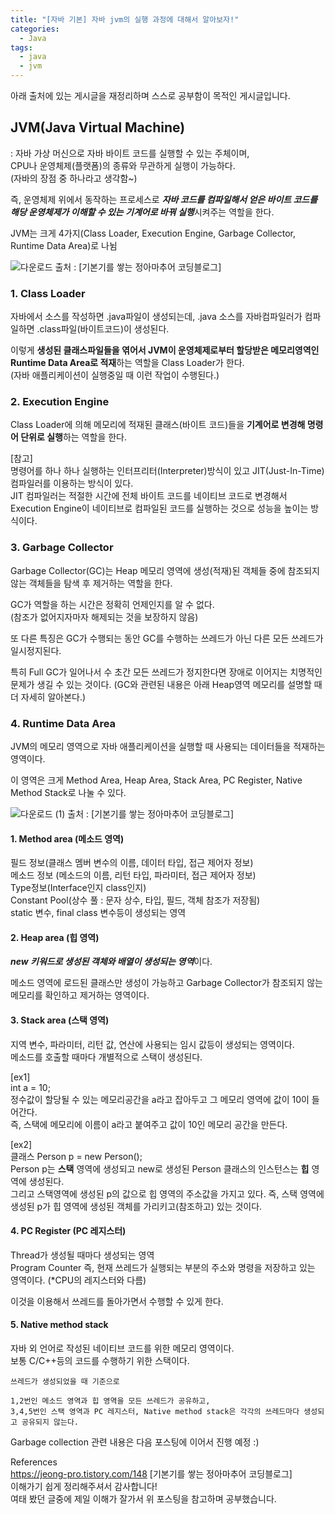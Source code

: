```yaml
---
title: "[자바 기본] 자바 jvm의 실행 과정에 대해서 알아보자!"
categories:
  - Java
tags:
  - java
  - jvm
--- 
```

  
  
아래 출처에 있는 게시글을 재정리하며 스스로 공부함이 목적인 게시글입니다.  

## JVM(Java Virtual Machine)  
: 자바 가상 머신으로 자바 바이트 코드를 실행할 수 있는 주체이며,  
CPU나 운영체제(플랫폼)의 종류와 무관하게 실행이 가능하다.  
(자바의 장점 중 하나라고 생각함~)  

즉, 운영체제 위에서 동작하는 프로세스로 ***자바 코드를 컴파일해서 얻은 바이트 코드를 해당 운영체제가 이해할 수 있는 기계어로 바꿔 실행***시켜주는 역할을 한다.  

JVM는 크게 4가지(Class Loader, Execution Engine, Garbage Collector, Runtime Data Area)로 나뉨

![다운로드](https://user-images.githubusercontent.com/17976251/73743736-9e9b5a00-4792-11ea-9569-d47d4bc975e8.png)
출처 : [기본기를 쌓는 정아마추어 코딩블로그]  

### 1. Class Loader
자바에서 소스를 작성하면 .java파일이 생성되는데,
.java 소스를 자바컴파일러가 컴파일하면 .class파일(바이트코드)이 생성된다.

이렇게 **생성된 클래스파일들을 엮어서 JVM이 운영체제로부터 할당받은 메모리영역인 Runtime Data Area로 적재**하는 역할을 Class Loader가 한다.  
(자바 애플리케이션이 실행중일 때 이런 작업이 수행된다.)

### 2. Execution Engine
Class Loader에 의해 메모리에 적재된 클래스(바이트 코드)들을 **기계어로 변경해 명령어 단위로 실행**하는 역할을 한다.  

[참고]  
명령어를 하나 하나 실행하는 인터프리터(Interpreter)방식이 있고 JIT(Just-In-Time) 컴파일러를 이용하는 방식이 있다.  
JIT 컴파일러는 적절한 시간에 전체 바이트 코드를 네이티브 코드로 변경해서 Execution Engine이 네이티브로 컴파일된 코드를 실행하는 것으로 성능을 높이는 방식이다.

### 3. Garbage Collector
Garbage Collector(GC)는 Heap 메모리 영역에 생성(적재)된 객체들 중에 참조되지 않는 객체들을 탐색 후 제거하는 역할을 한다.

GC가 역할을 하는 시간은 정확히 언제인지를 알 수 없다.  
(참조가 없어지자마자 해제되는 것을 보장하지 않음)

또 다른 특징은 GC가 수행되는 동안 GC를 수행하는 쓰레드가 아닌 다른 모든 쓰레드가 일시정지된다.

특히 Full GC가 일어나서 수 초간 모든 쓰레드가 정지한다면 장애로 이어지는 치명적인 문제가 생길 수 있는 것이다. (GC와 관련된 내용은 아래 Heap영역 메모리를 설명할 때 더 자세히 알아본다.)


### 4. Runtime Data Area

JVM의 메모리 영역으로 자바 애플리케이션을 실행할 때 사용되는 데이터들을 적재하는 영역이다.

이 영역은 크게 Method Area, Heap Area, Stack Area, PC Register, Native Method Stack로 나눌 수 있다.


![다운로드 (1)](https://user-images.githubusercontent.com/17976251/73744267-ce972d00-4793-11ea-9779-d74409f4fc28.png)
출처 : [기본기를 쌓는 정아마추어 코딩블로그]  

#### 1. Method area (메소드 영역)

필드 정보(클래스 멤버 변수의 이름, 데이터 타입, 접근 제어자 정보)  
메소드 정보 (메소드의 이름, 리턴 타입, 파라미터, 접근 제어자 정보)   
Type정보(Interface인지 class인지)  
Constant Pool(상수 풀 : 문자 상수, 타입, 필드, 객체 참조가 저장됨)  
static 변수, final class 변수등이 생성되는 영역

#### 2. Heap area (힙 영역)
***new 키워드로 생성된 객체와 배열이 생성되는 영역***이다.

메소드 영역에 로드된 클래스만 생성이 가능하고 Garbage Collector가 참조되지 않는 메모리를 확인하고 제거하는 영역이다.

#### 3. Stack area (스택 영역)
지역 변수, 파라미터, 리턴 값, 연산에 사용되는 임시 값등이 생성되는 영역이다.  
메소드를 호출할 때마다 개별적으로 스택이 생성된다.  

[ex1]  
int a = 10;  
정수값이 할당될 수 있는 메모리공간을 a라고 잡아두고 그 메모리 영역에 값이 10이 들어간다.  
즉, 스택에 메모리에 이름이 a라고 붙여주고 값이 10인 메모리 공간을 만든다.  

[ex2]  
클래스 Person p = new Person();  
Person p는 **스택** 영역에 생성되고 new로 생성된 Person 클래스의 인스턴스는 **힙** 영역에 생성된다.  
그리고 스택영역에 생성된 p의 값으로 힙 영역의 주소값을 가지고 있다. 즉, 스택 영역에 생성된 p가 힙 영역에 생성된 객체를 가리키고(참조하고) 있는 것이다.

#### 4. PC Register (PC 레지스터)  
Thread가 생성될 때마다 생성되는 영역  
Program Counter 즉, 현재 쓰레드가 실행되는 부분의 주소와 명령을 저장하고 있는 영역이다. (*CPU의 레지스터와 다름)

이것을 이용해서 쓰레드를 돌아가면서 수행할 수 있게 한다.

#### 5. Native method stack
자바 외 언어로 작성된 네이티브 코드를 위한 메모리 영역이다.  
보통 C/C++등의 코드를 수행하기 위한 스택이다.  


~~~
쓰레드가 생성되었을 때 기준으로

1,2번인 메소드 영역과 힙 영역을 모든 쓰레드가 공유하고,  
3,4,5번인 스택 영역과 PC 레지스터, Native method stack은 각각의 쓰레드마다 생성되고 공유되지 않는다.
~~~

Garbage collection 관련 내용은 다음 포스팅에 이어서 진행 예정 :)  








References  
https://jeong-pro.tistory.com/148  [기본기를 쌓는 정아마추어 코딩블로그]  
이해가기 쉽게 정리해주셔서 감사합니다!  
여태 봤던 글중에 제일 이해가 잘가서 위 포스팅을 참고하며 공부했습니다.  